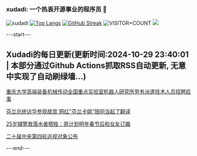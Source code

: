 ### xudadi: 一个热衷开源事业的程序员 👋

![xudadi](https://github-readme-stats-git-masterorgs-github-readme-stats-team.vercel.app/api?username=xudadi)
[![Top Langs](https://github-readme-stats.vercel.app/api/top-langs/?username=xudadi)](https://github.com/anuraghazra/github-readme-stats)
[![GitHub Streak](https://streak-stats.demolab.com?user=xudadi&locale=zh_Hans)](https://git.io/streak-stats)
![VISITOR+COUNT](https://komarev.com/ghpvc/?username=xudadi&label=VISITOR+COUNT)
![](https://raw.githubusercontent.com/xudadi/xudadi/main/assets/github-contribution-grid-snake.svg)


---start---

## Xudadi的每日更新(更新时间:2024-10-29 23:40:01 | 本部分通过Github Actions抓取RSS自动更新, 无意中实现了自动刷绿墙...)

[重庆大学高端装备机械传动全国重点实验室机器人研究所劳务派遣技术人员招聘启事](https://www.gongkaoleida.com/article/2174022)

[芬兰总统访华参观故宫 网红"芬兰卡姐"陪同当起了翻译](https://m.163.com/news/article/JFMGBMAF053469LG.html)

[25岁辅警救落水者牺牲：原计划明年春节后和女友订婚](https://m.163.com/news/article/JFMJUT2T053469LG.html)

[二十届中央第四轮巡视对象公布](https://m.163.com/news/article/JFMJCQGQ000189PS.html)

---end---
